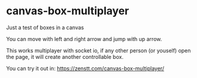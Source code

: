 # canvas-box-multiplayer

Just a test of boxes in a canvas

You can move with left and right arrow and jump with up arrow.

This works multiplayer with socket io, if any other person (or youself) open the page, it will create another controllable box.

You can try it out in: https://zenstt.com/canvas-box-multiplayer/
